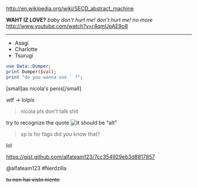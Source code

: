 <http://en.wikipedia.org/wiki/SECD_abstract_machine>

**WAHT IZ LOVE?** _baby don't hurt me! don't hurt me! no more_
<http://www.youtube.com/watch?v=r4qmUpAE9o8>

---

* Asagi
* Charlotte 
* Tsurugi


```perl
use Data::Dumper;
print Dumper($val);
print "do you wanna use ` ?"; 
```

[small]as nicola's penis[/small]

wtf -> lolpls


> nicola pls don't
talk shit

try to recognize the quote ![it should be "alt"](http://31.media.tumblr.com/61c8bc1f8be79bf214c54688c7ed4377/tumblr_n4rhtwz7Bn1s825jqo1_1280.jpg)

> xp is
> for fags
> did you know that?

lol

<https://gist.github.com/alfateam123/7cc354929eb3d8817857>

@alfateam123 #Nerdzilla

~~tu non hai visto niente~~